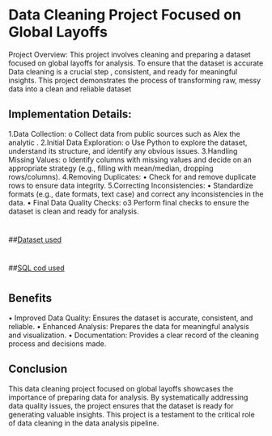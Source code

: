 # Data Cleaning Project Focused on Global Layoffs
Project Overview: This project involves cleaning and preparing a dataset focused on global layoffs for analysis. To ensure that the dataset is accurate Data cleaning is a crucial step , consistent, and ready for meaningful insights. This project demonstrates the process of transforming raw, messy data into a clean and reliable dataset
## Implementation Details:
1.Data Collection:
o	Collect data from public sources such as Alex the analytic .
2.Initial Data Exploration:
o	Use Python to explore the dataset, understand its structure, and identify any obvious issues.
3.Handling Missing Values:
o	Identify columns with missing values and decide on an appropriate strategy (e.g., filling with mean/median, dropping rows/columns).
4.Removing Duplicates:
•	Check for and remove duplicate rows to ensure data integrity.
5.Correcting Inconsistencies:
•	Standardize formats (e.g., date formats, text case) and correct any inconsistencies in the data.
•	Final Data Quality Checks:
o3	Perform final checks to ensure the dataset is clean and ready for analysis.
#

##<a href="https://github.com/LUJAINALALAWI/MySQL/blob/main/README.md">Dataset used</a>
#
##<a href="https://github.com/LUJAINALALAWI/MySQL/blob/main/MYSQL-DTA.CLEINING.sql">SQL cod used</a>
#

## Benefits
•	Improved Data Quality: Ensures the dataset is accurate, consistent, and reliable.
•	Enhanced Analysis: Prepares the data for meaningful analysis and visualization.
•	Documentation: Provides a clear record of the cleaning process and decisions made.
## Conclusion
This data cleaning project focused on global layoffs showcases the importance of preparing data for analysis. By systematically addressing data quality issues, the project ensures that the dataset is ready for generating valuable insights. This project is a testament to the critical role of data cleaning in the data analysis pipeline.


































































